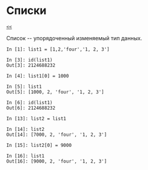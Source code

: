 # Списки

[`<<`](index.md)

Список -- упорядоченный изменяемый тип данных.

```
In [1]: list1 = [1,2,'four','1, 2, 3']

In [3]: id(list1)
Out[3]: 2124688232

In [4]: list1[0] = 1000

In [5]: list1
Out[5]: [1000, 2, 'four', '1, 2, 3']

In [6]: id(list1)
Out[6]: 2124688232

In [13]: list2 = list1

In [14]: list2
Out[14]: [7000, 2, 'four', '1, 2, 3']

In [15]: list2[0] = 9000

In [16]: list1
Out[16]: [9000, 2, 'four', '1, 2, 3']
```